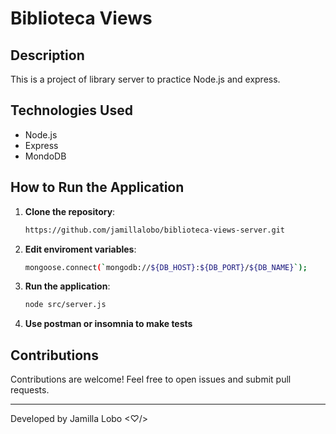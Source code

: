 # Biblioteca Views

## Description

This is a project of library server to practice Node.js and express.

## Technologies Used

- Node.js
- Express
- MondoDB

## How to Run the Application

1. **Clone the repository**:
    ```sh
    https://github.com/jamillalobo/biblioteca-views-server.git
    ```
2. **Edit enviroment variables**:
    ```sh
    mongoose.connect(`mongodb://${DB_HOST}:${DB_PORT}/${DB_NAME}`);
    ```
3. **Run the application**:
    ```sh
    node src/server.js
    ```
4. **Use postman or insomnia to make tests**

## Contributions

Contributions are welcome! Feel free to open issues and submit pull requests.

---

Developed by Jamilla Lobo <♡︎/>
